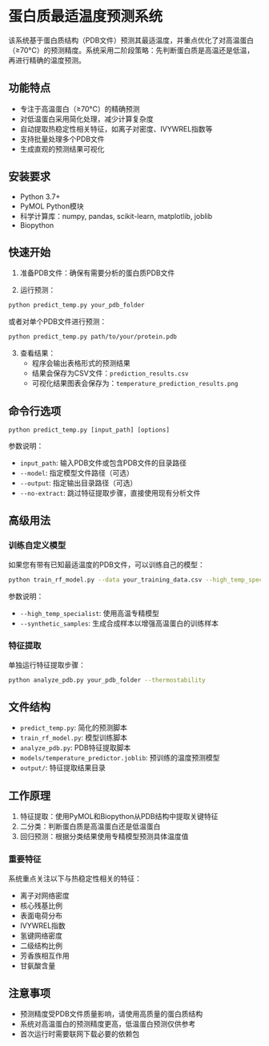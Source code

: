 # 蛋白质最适温度预测系统

该系统基于蛋白质结构（PDB文件）预测其最适温度，并重点优化了对高温蛋白（≥70°C）的预测精度。系统采用二阶段策略：先判断蛋白质是高温还是低温，再进行精确的温度预测。

## 功能特点

- 专注于高温蛋白（≥70°C）的精确预测
- 对低温蛋白采用简化处理，减少计算复杂度
- 自动提取热稳定性相关特征，如离子对密度、IVYWREL指数等
- 支持批量处理多个PDB文件
- 生成直观的预测结果可视化

## 安装要求

- Python 3.7+
- PyMOL Python模块
- 科学计算库：numpy, pandas, scikit-learn, matplotlib, joblib
- Biopython

## 快速开始

1. 准备PDB文件：确保有需要分析的蛋白质PDB文件

2. 运行预测：

```bash
python predict_temp.py your_pdb_folder
```

或者对单个PDB文件进行预测：

```bash
python predict_temp.py path/to/your/protein.pdb
```

3. 查看结果：
   - 程序会输出表格形式的预测结果
   - 结果会保存为CSV文件：`prediction_results.csv`
   - 可视化结果图表会保存为：`temperature_prediction_results.png`

## 命令行选项

```
python predict_temp.py [input_path] [options]
```

参数说明：
- `input_path`: 输入PDB文件或包含PDB文件的目录路径
- `--model`: 指定模型文件路径（可选）
- `--output`: 指定输出目录路径（可选）
- `--no-extract`: 跳过特征提取步骤，直接使用现有分析文件

## 高级用法

### 训练自定义模型

如果您有带有已知最适温度的PDB文件，可以训练自己的模型：

```bash
python train_rf_model.py --data your_training_data.csv --high_temp_specialist --synthetic_samples
```

参数说明：
- `--high_temp_specialist`: 使用高温专精模型
- `--synthetic_samples`: 生成合成样本以增强高温蛋白的训练样本

### 特征提取

单独运行特征提取步骤：

```bash
python analyze_pdb.py your_pdb_folder --thermostability
```

## 文件结构

- `predict_temp.py`: 简化的预测脚本
- `train_rf_model.py`: 模型训练脚本
- `analyze_pdb.py`: PDB特征提取脚本
- `models/temperature_predictor.joblib`: 预训练的温度预测模型
- `output/`: 特征提取结果目录

## 工作原理

1. 特征提取：使用PyMOL和Biopython从PDB结构中提取关键特征
2. 二分类：判断蛋白质是高温蛋白还是低温蛋白
3. 回归预测：根据分类结果使用专精模型预测具体温度值

### 重要特征

系统重点关注以下与热稳定性相关的特征：
- 离子对网络密度
- 核心残基比例
- 表面电荷分布
- IVYWREL指数
- 氢键网络密度
- 二级结构比例
- 芳香族相互作用
- 甘氨酸含量

## 注意事项

- 预测精度受PDB文件质量影响，请使用高质量的蛋白质结构
- 系统对高温蛋白的预测精度更高，低温蛋白预测仅供参考
- 首次运行时需要联网下载必要的依赖包